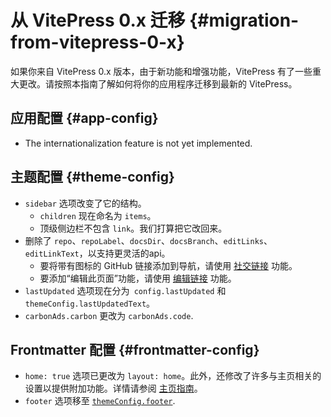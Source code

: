 # 从 VitePress 0.x 迁移 {#migration-from-vitepress-0-x}

如果你来自 VitePress 0.x 版本，由于新功能和增强功能，VitePress 有了一些重大更改。请按照本指南了解如何将你的应用程序迁移到最新的 VitePress。

## 应用配置 {#app-config}

- The internationalization feature is not yet implemented.

## 主题配置 {#theme-config}

- `sidebar` 选项改变了它的结构。
  - `children` 现在命名为 `items`。
  - 顶级侧边栏不包含 `link`。我们打算把它改回来。
- 删除了 `repo`、`repoLabel`、`docsDir`、`docsBranch`、`editLinks`、`editLinkText`，以支持更灵活的api。
  - 要将带有图标的 GitHub 链接添加到导航，请使用 [社交链接](../reference/default-theme-config#nav) 功能。
  - 要添加“编辑此页面”功能，请使用 [编辑链接](../reference/default-theme-edit-link) 功能。
- `lastUpdated` 选项现在分为` config.lastUpdated` 和 `themeConfig.lastUpdatedText`。
- `carbonAds.carbon` 更改为 `carbonAds.code`.

## Frontmatter 配置 {#frontmatter-config}

- `home: true` 选项已更改为 `layout: home`。此外，还修改了许多与主页相关的设置以提供附加功能。详情请参阅 [主页指南](../reference/default-theme-home-page)。
- `footer` 选项移至 [`themeConfig.footer`](../reference/default-theme-footer).
